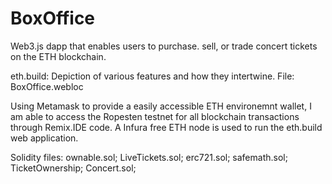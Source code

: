 # BoxOffice
Web3.js dapp that enables users to purchase. sell, or trade concert tickets on the ETH blockchain.

eth.build: Depiction of various features and how they intertwine. File: BoxOffice.webloc

Using Metamask to provide a easily accessible ETH environemnt wallet, I am able to access the Ropesten testnet for all blockchain transactions through Remix.IDE code. A Infura free ETH node is used to run the eth.build web application.

Solidity files:
ownable.sol;
LiveTickets.sol;
erc721.sol;
safemath.sol;
TicketOwnership;
Concert.sol;
